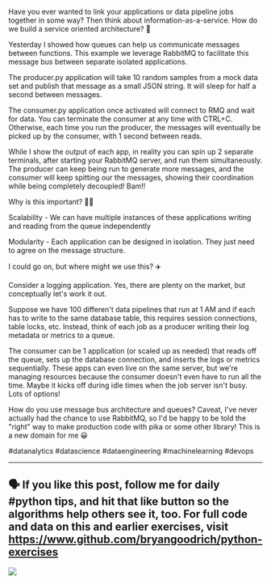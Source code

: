 Have you ever wanted to link your applications or data pipeline jobs together in some way? Then think about information-as-a-service. How do we build a service oriented architecture? 🐍

Yesterday I showed how queues can help us communicate messages between functions. This example we leverage RabbitMQ to facilitate this message bus between separate isolated applications. 

The producer.py application will take 10 random samples from a mock data set and publish that message as a small JSON string. It will sleep for half a second between messages.

The consumer.py application once activated will connect to RMQ and wait for data. You can terminate the consumer at any time with CTRL+C. Otherwise, each time you run the producer, the messages will eventually be picked up by the consumer, with 1 second between reads. 

While I show the output of each app, in reality you can spin up 2 separate terminals, after starting your RabbitMQ server, and run them simultaneously. The producer can keep being run to generate more messages, and the consumer will keep spitting our the messages, showing their coordination while being completely decoupled! Bam!!

Why is this important? 🙋‍♂️

Scalability - We can have multiple instances of these applications writing and reading from the queue independently

Modularity - Each application can be designed in isolation. They just need to agree on the message structure. 

I could go on, but where might we use this? ✈️

Consider a logging application. Yes, there are plenty on the market, but conceptually let's work it out. 

Suppose we have 100 differen't data pipelines that run at 1 AM and if each has to write to the same database table, this requires session connections, table locks, etc. Instead, think of each job as a producer writing their log metadata or metrics to a queue. 

The consumer can be 1 application (or scaled up as needed) that reads off the queue, sets up the database connection, and inserts the logs or metrics sequentially. These apps can even live on the same server, but we're managing resources because the consumer doesn't even have to run all the time. Maybe it kicks off during idle times when the job server isn't busy. Lots of options!

How do you use message bus architecture and queues? Caveat, I've never actually had the chance to use RabbitMQ, so I'd be happy to be told the "right" way to make production code with pika or some other library! This is a new domain for me 😀

#datanalytics #datascience #dataengineering #machinelearning #devops

------
🗣 If you like this post, follow me for daily #python tips, and hit that like button so the algorithms help others see it, too. For full code and data on this and earlier exercises, visit https://www.github.com/bryangoodrich/python-exercises
------

<img src="../../static/0080.png" />

